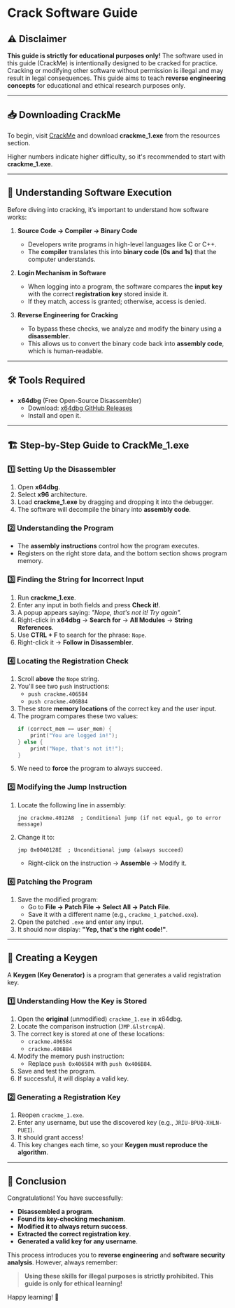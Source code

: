 # Crack Software Guide

## ⚠ Disclaimer
**This guide is strictly for educational purposes only!** The software used in this guide (CrackMe) is intentionally designed to be cracked for practice. Cracking or modifying other software without permission is illegal and may result in legal consequences. This guide aims to teach **reverse engineering concepts** for educational and ethical research purposes only.

---

## 📥 Downloading CrackMe
To begin, visit [CrackMe](https://crackmes.one) and download **crackme_1.exe** from the resources section.

Higher numbers indicate higher difficulty, so it's recommended to start with **crackme_1.exe**.

---

## 🔎 Understanding Software Execution
Before diving into cracking, it’s important to understand how software works:

1. **Source Code → Compiler → Binary Code**
   - Developers write programs in high-level languages like C or C++.
   - The **compiler** translates this into **binary code (0s and 1s)** that the computer understands.

2. **Login Mechanism in Software**
   - When logging into a program, the software compares the **input key** with the correct **registration key** stored inside it.
   - If they match, access is granted; otherwise, access is denied.

3. **Reverse Engineering for Cracking**
   - To bypass these checks, we analyze and modify the binary using a **disassembler**.
   - This allows us to convert the binary code back into **assembly code**, which is human-readable.

---

## 🛠️ Tools Required
- **x64dbg** (Free Open-Source Disassembler)
  - Download: [x64dbg GitHub Releases](https://github.com/x64dbg/x64dbg/releases)
  - Install and open it.

---

## 🏗️ Step-by-Step Guide to CrackMe_1.exe

### 1️⃣ Setting Up the Disassembler
1. Open **x64dbg**.
2. Select **x96** architecture.
3. Load **crackme_1.exe** by dragging and dropping it into the debugger.
4. The software will decompile the binary into **assembly code**.

### 2️⃣ Understanding the Program
- The **assembly instructions** control how the program executes.
- Registers on the right store data, and the bottom section shows program memory.

### 3️⃣ Finding the String for Incorrect Input
1. Run **crackme_1.exe**.
2. Enter any input in both fields and press **Check it!**.
3. A popup appears saying: _"Nope, that's not it! Try again"._
4. Right-click in **x64dbg** → **Search for** → **All Modules** → **String References**.
5. Use **CTRL + F** to search for the phrase: `Nope`.
6. Right-click it → **Follow in Disassembler**.

### 4️⃣ Locating the Registration Check
1. Scroll **above** the `Nope` string.
2. You'll see two `push` instructions:
   - `push crackme.406584`
   - `push crackme.406B84`
3. These store **memory locations** of the correct key and the user input.
4. The program compares these two values:
   ```cpp
   if (correct_mem == user_mem) {
       print("You are logged in!");
   } else {
       print("Nope, that's not it!");
   }
   ```
5. We need to **force** the program to always succeed.

### 5️⃣ Modifying the Jump Instruction
1. Locate the following line in assembly:
   ```assembly
   jne crackme.4012A8  ; Conditional jump (if not equal, go to error message)
   ```
2. Change it to:
   ```assembly
   jmp 0x0040128E  ; Unconditional jump (always succeed)
   ```
   - Right-click on the instruction → **Assemble** → Modify it.

### 6️⃣ Patching the Program
1. Save the modified program:
   - Go to **File → Patch File → Select All → Patch File**.
   - Save it with a different name (e.g., `crackme_1_patched.exe`).
2. Open the patched `.exe` and enter any input.
3. It should now display: **"Yep, that's the right code!"**.

---

## 🎯 Creating a Keygen
A **Keygen (Key Generator)** is a program that generates a valid registration key.

### 1️⃣ Understanding How the Key is Stored
1. Open the **original** (unmodified) `crackme_1.exe` in x64dbg.
2. Locate the comparison instruction (`JMP.&lstrcmpA`).
3. The correct key is stored at one of these locations:
   - `crackme.406584`
   - `crackme.406B84`
4. Modify the memory push instruction:
   - Replace `push 0x406584` with `push 0x406B84`.
5. Save and test the program.
6. If successful, it will display a valid key.

### 2️⃣ Generating a Registration Key
1. Reopen `crackme_1.exe`.
2. Enter any username, but use the discovered key (e.g., `JRIU-BPUQ-XHLN-PUEI`).
3. It should grant access!
4. This key changes each time, so your **Keygen must reproduce the algorithm**.

---

## 📌 Conclusion
Congratulations! You have successfully:
- **Disassembled a program**.
- **Found its key-checking mechanism**.
- **Modified it to always return success**.
- **Extracted the correct registration key**.
- **Generated a valid key for any username**.

This process introduces you to **reverse engineering** and **software security analysis**. However, always remember:
> **Using these skills for illegal purposes is strictly prohibited. This guide is only for ethical learning!**

Happy learning! 🚀

